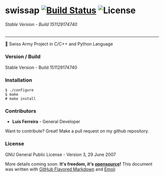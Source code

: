 # swissap [![Build Status](https://travis-ci.org/ljmf00/swissap.svg?branch=master)](https://travis-ci.org/ljmf00/swissap) ![License](https://img.shields.io/badge/License-GPLv3-lightgrey.svg)
###### Stable Version - Build 151129174740
------------------------------------------
:ghost: Swiss Army Project in C/C++ and Python Language

### Version / Build
Stable Version - Build 151129174740

### Installation
```shell
$ ./configure
$ make
# make install
```

### Contributors
 - **Luís Ferreira** - General Developer

Want to contribute? Great! Make a pull request on my github repository.

### License
GNU General Public License - Version 3, 29 June 2007

More details coming soon. **It's freedom, it's [opensource](https://opensource.org/)!**
This document was written with [GitHub Flavored Markdown](https://guides.github.com/features/mastering-markdown/) and [Emoji](http://www.emoji-cheat-sheet.com/)
